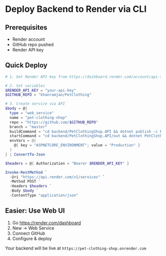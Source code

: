 # Deploy Backend to Render via CLI

## Prerequisites
- Render account
- GitHub repo pushed
- Render API key

## Quick Deploy

```powershell
# 1. Get Render API key from https://dashboard.render.com/account/api-tokens

# 2. Set variables
$RENDER_API_KEY = "your-api-key"
$GITHUB_REPO = "khanramjan/PetClothing"

# 3. Create service via API
$body = @{
  type = "web_service"
  name = "pet-clothing-shop"
  repo = "https://github.com/$GITHUB_REPO"
  branch = "master"
  buildCommand = "cd backend/PetClothingShop.API && dotnet publish -c Release -o out"
  startCommand = "cd backend/PetClothingShop.API/out && dotnet PetClothingShop.API.dll"
  envVars = @(
    @{ key = "ASPNETCORE_ENVIRONMENT"; value = "Production" }
  )
} | ConvertTo-Json

$headers = @{ Authorization = "Bearer $RENDER_API_KEY" }

Invoke-RestMethod `
  -Uri "https://api.render.com/v1/services" `
  -Method POST `
  -Headers $headers `
  -Body $body `
  -ContentType "application/json"
```

## Easier: Use Web UI
1. Go https://render.com/dashboard
2. New → Web Service
3. Connect GitHub
4. Configure & deploy

Your backend will be live at `https://pet-clothing-shop.onrender.com`


